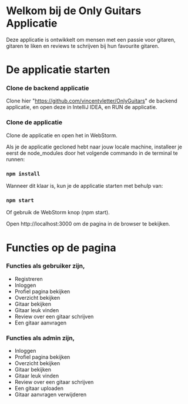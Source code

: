 # Welkom bij de Only Guitars Applicatie
Deze applicatie is ontwikkelt om mensen met een passie voor gitaren, gitaren te liken en reviews te schrijven bij hun favourite gitaren.

# De applicatie starten

### Clone de backend applicatie

Clone hier "https://github.com/vincentvletter/OnlyGuitars" de backend applicatie, en open deze in IntelliJ IDEA, en RUN de applicatie.

### Clone de applicatie

Clone de applicatie en open het in WebStorm.

Als je de applicatie gecloned hebt naar jouw locale machine, installeer je eerst de node_modules door het volgende commando in de terminal te runnen:

### `npm install`

Wanneer dit klaar is, kun je de applicatie starten met behulp van:

### `npm start`

Of gebruik de WebStorm knop (npm start). 

Open http://localhost:3000 om de pagina in de browser te bekijken.


# Functies op de pagina

### Functies als gebruiker zijn,

* Registreren
* Inloggen
* Profiel pagina bekijken
* Overzicht bekijken
* Gitaar bekijken
* Gitaar leuk vinden
* Review over een gitaar schrijven
* Een gitaar aanvragen

### Functies als admin zijn,

* Inloggen
* Profiel pagina bekijken
* Overzicht bekijken
* Gitaar bekijken
* Gitaar leuk vinden
* Review over een gitaar schrijven
* Een gitaar uploaden
* Gitaar aanvragen verwijderen
